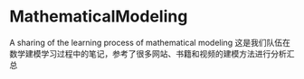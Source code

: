 # MathematicalModeling
A sharing of the learning process of mathematical modeling
这是我们队伍在数学建模学习过程中的笔记，参考了很多网站、书籍和视频的建模方法进行分析汇总
